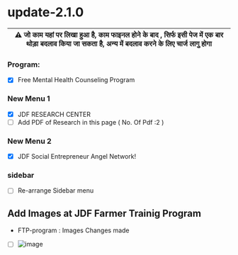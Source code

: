# update-2.1.0


| :warning: जो काम यहां पर लिखा हुआ है, काम फाइनल होने के बाद , सिर्फ इसी पेज में एक बार थोड़ा बदलाव किया जा सकता है, अन्य में बदलाव करने के लिए चार्ज लागु होगा |
| --- |

### Program:
- [x] Free Mental Health Counseling Program

### New Menu 1
- [x] JDF RESEARCH CENTER
- [ ] Add PDF of Research in this page ( No. Of Pdf :2 )

### New Menu 2
- [x] JDF Social Entrepreneur Angel Network!

### sidebar
- [ ] Re-arrange Sidebar menu

## Add Images at JDF Farmer Trainig Program
- FTP-program : Images Changes made
- [ ]  ![image](https://github.com/getsettalk/update-2.1.0-/assets/49394996/35808ea1-44fa-4502-9cfd-540463fa519f)
